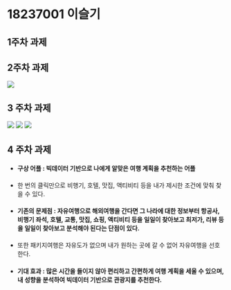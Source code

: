 # 18237001 이슬기

## 1주차 과제

## 2주차 과제
<img width="" height="" src="./PNG/2주차 과제.jpg"></img>
## 3 주차 과제 
<img width="" height="" src="./PNG/3주차 과제1.jpg"></img>
<img width="" height="" src="./PNG/3주차 과제2.jpg"></img>
<img width="" height="" src="./PNG/3주차 과제3.jpg"></img>
## 4 주차 과제 

- #### 구상 어플 : 빅데이터 기반으로 나에게 알맞은 여행 계획을 추천하는 어플
- 한 번의 클릭만으로 비행기, 호텔, 맛집, 액티비티 등을 내가 제시한 조건에 맞춰 찾을 수 있다.
- #### 기존의 문제점 : 자유여행으로 해외여행을 간다면 그 나라에 대한 정보부터 항공사, 비행기 좌석, 호텔, 교통, 맛집, 쇼핑, 액티비티 등을 일일이 찾아보고 최저가, 리뷰 등을 일일이 찾아보고 분석해야 된다는 단점이 있다.
- 또한 패키지여행은 자유도가 없으며 내가 원하는 곳에 갈 수 없어 자유여행을 선호한다.
- #### 기대 효과 : 많은 시간을 들이지 않아 편리하고 간편하게 여행 계획을 세울 수 있으며, 내 성향을 분석하여 빅데이터 기반으로 관광지를 추천한다.
